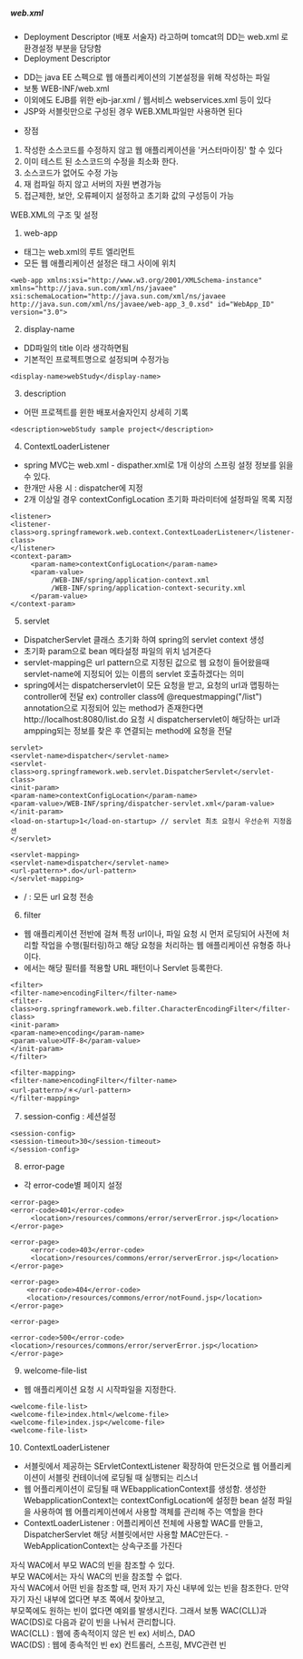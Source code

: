 
##### web.xml
* Deployment Descriptor (배포 서술자) 라고하며 tomcat의 DD는 web.xml 로 환경설정 부분을 담당함
* Deployment Descriptor
- DD는 java EE 스펙으로 웹 애플리케이션의 기본설정을 위해 작성하는 파일
- 보통 WEB-INF/web.xml
- 이외에도 EJB를 위한 ejb-jar.xml / 웹서비스 webservices.xml 등이 있다
- JSP와 서블릿만으로 구성된 경우 WEB.XML파일만 사용하면 된다



* 장점
1. 작성한 소스코드를 수정하지 않고 웹 애플리케이션을 '커스터마이징' 할 수 있다
2. 이미 테스트 된 소스코드의 수정을 최소화 한다.
3. 소스코드가 없어도 수정 가능
4. 재 컴파일 하지 않고 서버의 자원 변경가능
5. 접근제한, 보안, 오류페이지 설정하고 초기화 값의 구성등이 가능

WEB.XML의 구조 및 설정
1. web-app
- <web-app> 태그는 web.xml의 루트 엘리먼트
- 모든 웹 애플리케이션 설정은 <web-app></web-app> 태그 사이에 위치
```
<web-app xmlns:xsi="http://www.w3.org/2001/XMLSchema-instance" xmlns="http://java.sun.com/xml/ns/javaee"
xsi:schemaLocation="http://java.sun.com/xml/ns/javaee http://java.sun.com/xml/ns/javaee/web-app_3_0.xsd" id="WebApp_ID" version="3.0">
```
2. display-name
- DD파일의 title 이라 생각하면됨
- 기본적인 프로젝트명으로 설정되며 수정가능
```
<display-name>webStudy</display-name>
```
3. description
- 어떤 프로젝트를 윈한 배포서술자인지 상세히 기록
```
<description>webStudy sample project</description>
```
4. ContextLoaderListener
- spring MVC는 web.xml - dispather.xml로 1개 이상의 스프링 설정 정보를 읽을 수 있다.
- 한개만 사용 시 : dispatcher에 지정
- 2개 이상일 경우 contextConfigLocation 초기화 파라미터에 설정파일 목록 지정
```
<listener>
<listener-class>org.springframework.web.context.ContextLoaderListener</listener-class>
</listener>
<context-param>
     <param-name>contextConfigLocation</param-name>
     <param-value>
          /WEB-INF/spring/application-context.xml
          /WEB-INF/spring/application-context-security.xml
     </param-value>
</context-param>
```
5. servlet
- DispatcherServlet 클래스 초기화 하여 spring의 servlet context 생성
- 초기화 param으로 bean 메타설정 파일의 위치 넘겨준다
- servlet-mapping은 url pattern으로 지정된 값으로 웹 요청이 들어왔을때 servlet-name에 지정되어 있는 이름의 servlet 호출하겠다는 의미
- spring에서는 dispatcherservlet이 모든 요청을 받고, 요청의 url과 맵핑하는 controller에 전달
ex) controller class에 @requestmapping("/list") annotation으로 지정되어 있는 method가 존재한다면 http://localhost:8080/list.do 요청 시 dispatcherservlet이 해당하는 url과 ampping되는 정보를 찾은 후 연결되는 method에 요청을 전달
```
servlet>
<servlet-name>dispatcher</servlet-name>
<servlet-class>org.springframework.web.servlet.DispatcherServlet</servlet-class>
<init-param>
<param-name>contextConfigLocation</param-name>
<param-value>/WEB-INF/spring/dispatcher-servlet.xml</param-value>
</init-param>
<load-on-startup>1</load-on-startup> // servlet 최초 요청시 우선순위 지정옵션
</servlet>

<servlet-mapping>
<servlet-name>dispatcher</servlet-name>
<url-pattern>*.do</url-pattern>
</servlet-mapping>
```
  - <url-pattern>/</url-pattern> : 모든 url 요청 전송

6. filter
- 웹 애플리케이션 전반에 걸쳐 특정 url이나, 파일 요청 시 먼저 로딩되어 사전에 처리할 작업을 수행(필터링)하고 해당 요청을 처리하는 웹 애플리케이션 유형중 하나이다.
- <filter-mapping> 에서는 해당 필터를 적용할 URL 패턴이나 Servlet 등록한다.
```
<filter>
<filter-name>encodingFilter</filter-name>
<filter-class>org.springframework.web.filter.CharacterEncodingFilter</filter-class>
<init-param>
<param-name>encoding</param-name>
<param-value>UTF-8</param-value>
</init-param>
</filter>

<filter-mapping>
<filter-name>encodingFilter</filter-name>
<url-pattern>/＊</url-pattern>
</filter-mapping>
```
7. session-config : 세션설정
```
<session-config>
<session-timeout>30</session-timeout>
</session-config>
```
8. error-page
- 각 error-code별 페이지 설정
```
<error-page>
<error-code>401</error-code>
     <location>/resources/commons/error/serverError.jsp</location>
</error-page>

<error-page>
     <error-code>403</error-code>
     <location>/resources/commons/error/serverError.jsp</location>
</error-page>

<error-page>
    <error-code>404</error-code>
    <location>/resources/commons/error/notFound.jsp</location>
</error-page>

<error-page>

<error-code>500</error-code>
<location>/resources/commons/error/serverError.jsp</location>
</error-page>
```
9. welcome-file-list
- 웹 애플리케이션 요청 시 시작파일을 지정한다.
```
<welcome-file-list>
<welcome-file>index.html</welcome-file>
<welcome-file>index.jsp</welcome-file>
<welcome-file-list>
```
10. ContextLoaderListener
- 서블릿에서 제공하는 SErvletContextListener 확장하여 만든것으로 웹 어플리케이션이 서블릿 컨테이너에 로딩될 때 실행되는 리스너
- 웹 어플리케이션이 로딩될 때 WEbapplicationContext를 생성함. 생성한 WebapplicationContext는 contextConfigLocation에 설정한 bean 설정 파일을 사용하여 웹 어플리케이션에서 사용할 객체를 관리해 주는 역할을 한다
- ContextLoaderListener : 어플리케이션 전체에 사용할 WAC를 만들고, DispatcherServlet 해당 서블릿에서만 사용할 MAC만든다.
-WebApplicationContext는 상속구조를 가진다

자식 WAC에서 부모 WAC의 빈을 참조할 수 있다.   
부모 WAC에서는 자식 WAC의 빈을 참조할 수 없다.    
자식 WAC에서 어떤 빈을 참조할 때, 먼저 자기 자신 내부에 있는 빈을 참조한다. 만약 자기 자신 내부에 없다면 부조 쪽에서 찾아보고,    
부모쪽에도 원하는 빈이 없다면 예외를 발생시킨다. 그래서 보통 WAC(CLL)과 WAC(DS)로 다음과 같이 빈을 나눠서 관리합니다.    
WAC(CLL) : 웹에 종속적이지 않은 빈 ex) 서비스, DAO   
WAC(DS) : 웹에 종속적인 빈 ex) 컨트롤러, 스프링, MVC관련 빈    
